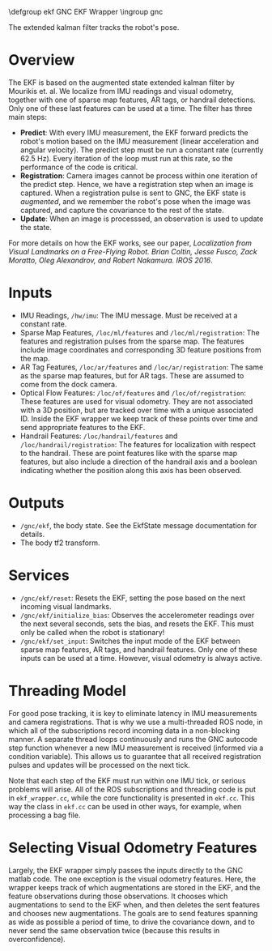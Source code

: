\defgroup ekf GNC EKF Wrapper
\ingroup gnc

The extended kalman filter tracks the robot's pose.

# Overview

The EKF is based on the augmented state extended kalman filter by Mourikis et. al.
We localize from IMU readings and visual odometry, together with one of sparse map features,
AR tags, or handrail detections. Only one of these last features can be used at a time.
The filter has three main steps:

* **Predict**: With every IMU measurement, the EKF forward predicts the robot's motion based on the IMU measurement (linear acceleration and angular velocity). The predict step must
be run a constant rate (currently 62.5 Hz). Every iteration
of the loop must run at this rate, so the performance of the code is critical.
* **Registration**: Camera images cannot be process within one iteration of the predict step.
Hence, we have a registration step when an image is captured. When a registration pulse is
sent to GNC, the EKF state is *augmented*, and we remember the robot's pose when the image
was captured, and capture the covariance to the rest of the state.
* **Update**: When an image is processsed, an observation is used to update the state.

For more details on how the EKF works, see our paper, *Localization from Visual Landmarks on a Free-Flying Robot.
Brian Coltin, Jesse Fusco, Zack Moratto, Oleg Alexandrov, and Robert Nakamura. IROS 2016*.

# Inputs

* IMU Readings, `/hw/imu`: The IMU message. Must be received at a constant rate.
* Sparse Map Features, `/loc/ml/features` and `/loc/ml/registration`:
The features and registration pulses from the sparse map. The features include image coordinates and corresponding
3D feature positions from the map.
* AR Tag Features, `/loc/ar/features` and `/loc/ar/registration`: The same as the
sparse map features, but for AR tags. These are assumed to come from the dock camera.
* Optical Flow Features: `/loc/of/features` and `/loc/of/registration`: These
features are used for visual odometry. They are not associated with a 3D position, but are tracked over time
with a unique associated ID. Inside the EKF wrapper we keep track of these points over time and
send appropriate features to the EKF.
* Handrail Features: `/loc/handrail/features` and `/loc/handrail/registration`: The features for
localization with respect to the handrail. These are point features like with the sparse map features, but also
include a direction of the handrail axis and a boolean indicating whether the position along this axis has been observed.

# Outputs

* `/gnc/ekf`, the body state. See the EkfState message documentation for details.
* The body tf2 transform.

# Services

* `/gnc/ekf/reset`: Resets the EKF, setting the pose based on the next incoming visual landmarks.
* `/gnc/ekf/initialize_bias`: Observes the accelerometer readings over the next several seconds,
sets the bias, and resets the EKF. This must only be called when the robot is stationary!
* `/gnc/ekf/set_input`: Switches the input mode of the EKF between sparse map features, AR tags,
and handrail features. Only one of these inputs can be used at a time. However, visual
odometry is always active.

# Threading Model

For good pose tracking, it is key to eliminate latency in IMU measurements and camera
registrations. That is why we use a multi-threaded ROS node, in which all of the
subscriptions record incoming data in a non-blocking manner. A separate thread loops continuously
and runs the GNC autocode step function whenever a new IMU measurement is received
(informed via a condition variable). This allows us to guarantee that all received
registration pulses and updates will be processed on the next tick.

Note that each step of the EKF must run within one IMU tick, or serious problems will arise.
All of the ROS subscriptions and threading code is put in `ekf_wrapper.cc`, while the core
functionality is presented in `ekf.cc`. This way the class in `ekf.cc` can be used in
other ways, for example, when processing a bag file.

# Selecting Visual Odometry Features

Largely, the EKF wrapper simply passes the inputs directly to the GNC matlab code. The one
exception is the visual odometry features. Here, the wrapper keeps track of which augmentations are
stored in the EKF, and the feature observations during those observations. It chooses which
augmentations to send to the EKF when, and then deletes the sent features and chooses new
augmentations. The goals are to send features spanning as wide as possible a period of time,
to drive the covariance down, and to never send the same observation twice (because this results in overconfidence).

